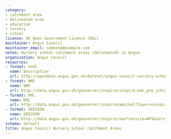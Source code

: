 ```yaml
---
category:
- catchment area
- delineated area
- education
- nursery
- school
license: UK Open Government Licence (OGL)
maintainer: Angus Council
maintainer_email: someone@example.com
notes: Nursery school catchment areas (delineated) in Angus.
organization: Angus Council
resources:
- format: html
  name: Description
  url: http://opendata.angus.gov.uk/dataset/angus-council-nursery-school-catchment-areas
- format: WMS
  name: WMS
  url: http://data.angus.gov.uk/geoserver/inspire/inspire:edn_pre_schcatchment/wms?service=WMS&request=GetMap
- format: KML
  name: KML
  url: http://data.angus.gov.uk/geoserver/inspire/wms/kml?layers=inspire:edn_pre_schcatchment&mode=download
- format: GEOJSON
  name: GEOJSON
  url: http://data.angus.gov.uk/geoserver/inspire/ows?service=WFS&version=1.0.0&request=GetFeature&typeName=inspire:edn_pre_schcatchment&outputFormat=application%2Fjson&srsName=EPSG:3857
schema: default
title: Angus Council Nursery School Catchment Areas
---
```

